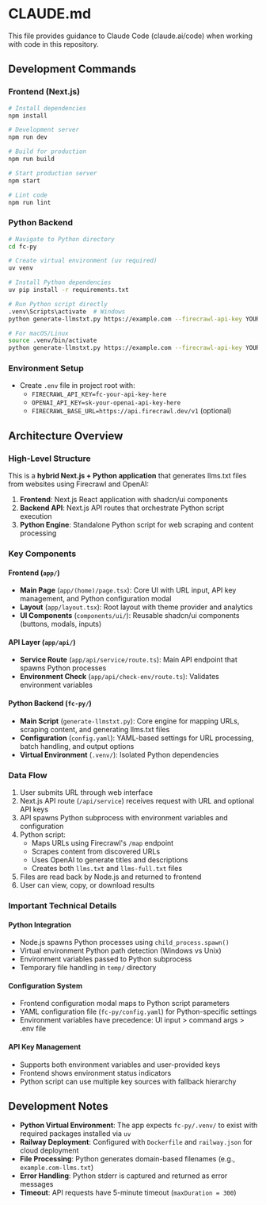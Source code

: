 # CLAUDE.md

This file provides guidance to Claude Code (claude.ai/code) when working with code in this repository.

## Development Commands

### Frontend (Next.js)
```bash
# Install dependencies
npm install

# Development server
npm run dev

# Build for production
npm run build

# Start production server
npm start

# Lint code
npm run lint
```

### Python Backend
```bash
# Navigate to Python directory
cd fc-py

# Create virtual environment (uv required)
uv venv

# Install Python dependencies
uv pip install -r requirements.txt

# Run Python script directly
.venv\Scripts\activate  # Windows
python generate-llmstxt.py https://example.com --firecrawl-api-key YOUR_KEY --openai-api-key YOUR_KEY

# For macOS/Linux
source .venv/bin/activate
python generate-llmstxt.py https://example.com --firecrawl-api-key YOUR_KEY --openai-api-key YOUR_KEY
```

### Environment Setup
- Create `.env` file in project root with:
  - `FIRECRAWL_API_KEY=fc-your-api-key-here`
  - `OPENAI_API_KEY=sk-your-openai-api-key-here`
  - `FIRECRAWL_BASE_URL=https://api.firecrawl.dev/v1` (optional)

## Architecture Overview

### High-Level Structure
This is a **hybrid Next.js + Python application** that generates llms.txt files from websites using Firecrawl and OpenAI:

1. **Frontend**: Next.js React application with shadcn/ui components
2. **Backend API**: Next.js API routes that orchestrate Python script execution
3. **Python Engine**: Standalone Python script for web scraping and content processing

### Key Components

#### Frontend (`app/`)
- **Main Page** (`app/(home)/page.tsx`): Core UI with URL input, API key management, and Python configuration modal
- **Layout** (`app/layout.tsx`): Root layout with theme provider and analytics
- **UI Components** (`components/ui/`): Reusable shadcn/ui components (buttons, modals, inputs)

#### API Layer (`app/api/`)
- **Service Route** (`app/api/service/route.ts`): Main API endpoint that spawns Python processes
- **Environment Check** (`app/api/check-env/route.ts`): Validates environment variables

#### Python Backend (`fc-py/`)
- **Main Script** (`generate-llmstxt.py`): Core engine for mapping URLs, scraping content, and generating llms.txt files
- **Configuration** (`config.yaml`): YAML-based settings for URL processing, batch handling, and output options
- **Virtual Environment** (`.venv/`): Isolated Python dependencies

### Data Flow
1. User submits URL through web interface
2. Next.js API route (`/api/service`) receives request with URL and optional API keys
3. API spawns Python subprocess with environment variables and configuration
4. Python script:
   - Maps URLs using Firecrawl's `/map` endpoint
   - Scrapes content from discovered URLs
   - Uses OpenAI to generate titles and descriptions
   - Creates both `llms.txt` and `llms-full.txt` files
5. Files are read back by Node.js and returned to frontend
6. User can view, copy, or download results

### Important Technical Details

#### Python Integration
- Node.js spawns Python processes using `child_process.spawn()`
- Virtual environment Python path detection (Windows vs Unix)
- Environment variables passed to Python subprocess
- Temporary file handling in `temp/` directory

#### Configuration System
- Frontend configuration modal maps to Python script parameters
- YAML configuration file (`fc-py/config.yaml`) for Python-specific settings
- Environment variables have precedence: UI input > command args > .env file

#### API Key Management
- Supports both environment variables and user-provided keys
- Frontend shows environment status indicators
- Python script can use multiple key sources with fallback hierarchy

## Development Notes

- **Python Virtual Environment**: The app expects `fc-py/.venv/` to exist with required packages installed via `uv`
- **Railway Deployment**: Configured with `Dockerfile` and `railway.json` for cloud deployment
- **File Processing**: Python generates domain-based filenames (e.g., `example.com-llms.txt`)
- **Error Handling**: Python stderr is captured and returned as error messages
- **Timeout**: API requests have 5-minute timeout (`maxDuration = 300`)